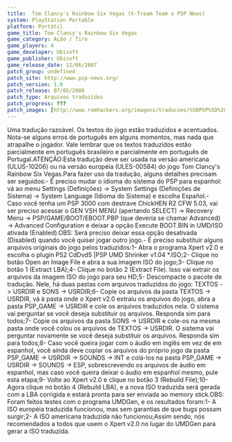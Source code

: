 ```yaml
---
title:  Tom Clancy's Rainbow Six Vegas (X-Tream Team e PSP News)
system: PlayStation Portable
platform: Portátil
game_title: Tom Clancy's Rainbow Six Vegas
game_category: Ação / Tiro
game_players: 4
game_developer: Ubisoft
game_publisher: Ubisoft
game_release_date: 12/06/2007
patch_group: undefined
patch_site: http://www.psp-news.org/
patch_version: 1.0
patch_release: 07/05/2008
patch_type: Arquivos traduzidos
patch_progress: ???
patch_images: [http://www.romhackers.org/imagens/traducoes/%5BPSP%5D%20Tom%20Clancy's%20Rainbow%20Six%20Vegas%20-%20X-Tream%20Team%20e%20PSP%20News%20-%201.jpg,http://www.romhackers.org/imagens/traducoes/%5BPSP%5D%20Tom%20Clancy's%20Rainbow%20Six%20Vegas%20-%20X-Tream%20Team%20e%20PSP%20News%20-%202.jpg,http://www.romhackers.org/imagens/traducoes/%5BPSP%5D%20Tom%20Clancy's%20Rainbow%20Six%20Vegas%20-%20X-Tream%20Team%20e%20PSP%20News%20-%203.jpg]
---
```

Uma tradução razoável. Os textos do jogo estão traduzidos e acentuados. Nota-se alguns erros de português em alguns momentos, mas nada que atrapalhe o jogador. Vale lembrar que os textos traduzidos estão parcialmente em português brasileiro e parcialmente em português de Portugal.ATENÇÃO:Esta tradução deve ser usada na versão americana (ULUS-10206) ou na versão européia (ULES-00584) do jogo Tom Clancy's Rainbow Six Vegas.Para fazer uso da tradução, alguns detalhes precisam ser seguidos:- É preciso mudar o idioma do sistema do PSP para espanhol: vá ao menu Settings (Definições) -> System Settings (Definições de Sistema) -> System Language (Idioma do Sistema) e escolha Español.- Caso você tenha um PSP 3000 com destrave ChickHEN R2 CFW 5.03, vai ser preciso acessar o GEN VSH MENU (apertando SELECT) -> Recovery Menu -> PSP/GAME/BOOT/EBOOT.PBP (que deveria se chamar Advanced) -> Advanced Configuration e deixar a opção Execute BOOT.BIN in UMD/ISO ativada (Enabled).OBS: Será preciso deixar essa opção desativada (Disabled) quando você quiser jogar outro jogo.- É preciso substituir alguns arquivos originais do jogo pelos traduzidos:1- Abra o programa Xpert v2.0 e escolha o plugin PS2 CdDvd5 |PSP UMD Shrinker v1.04 *.ISO;2- Clique no botão Open an Image File e abra a sua imagem ISO do jogo;3- Clique no botão 1 (Extract LBA);4- Clique no botão 2 (Extract File). Isso vai extrair os arquivos da imagem ISO do jogo para seu HD;5- Descompacte o pacote de tradução. Nele, há duas pastas com arquivos traduzidos do jogo: TEXTOS -> USRDIR e SONS -> USRDIR;6- Copie os arquivos da pasta TEXTOS -> USRDIR, vá à pasta onde o Xpert v2.0 extraiu os arquivos do jogo, abra a pasta PSP_GAME -> USRDIR e cole os arquivos traduzidos nela. O sistema vai perguntar se você deseja substituir os arquivos. Responda sim para todos;7- Copie os arquivos da pasta SONS -> USRDIR e cole-os na mesma pasta onde você colou os arquivos de TEXTOS -> USRDIR. O sistema vai perguntar novamente se você deseja substituir os arquivos. Responda sim para todos;8- Caso você queira jogar com o áudio em inglês em vez de em espanhol, você ainda deve copiar os arquivos do próprio jogo da pasta PSP_GAME -> USRDIR -> SOUNDS -> INT e colá-los na pasta PSP_GAME -> USRDIR -> SOUNDS -> ESP, sobrescrevendo os arquivos de áudio em espanhol, mas caso você queira deixar o áudio em espanhol mesmo, pule esta etapa;9- Volte ao Xpert v2.0 e clique no botão 3 (Rebuild File);10- Agora clique no botão 4 (Rebuild LBA), e a nova ISO traduzida será gerada com a LBA corrigida e estará pronta para ser enviada ao memory stick.OBS: Foram feitos testes com o programa UMDGen, e os resultados foram:1- A ISO européia traduzida funcionou, mas sem garantias de que bugs possam surgir;2- A ISO americana traduzida não funcionou;Assim sendo, nós recomendados a todos que usem o Xpert v2.0 no lugar do UMDGen para gerar a ISO traduzida.